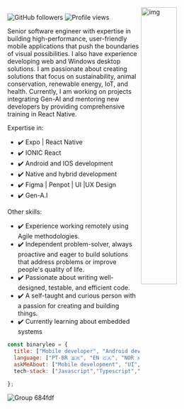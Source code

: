 
<img align="right" alt="img" src="https://user-images.githubusercontent.com/72607039/169917184-a7ca071a-46f8-417d-8037-d73beae94358.png" width="40%" height="auto" />
 

![GitHub followers](https://img.shields.io/github/followers/binaryleo?label=Follow&style=social)
<img src="https://komarev.com/ghpvc/?username=binaryleo&color=008080" alt="Profile views " />


Senior software engineer  with expertise in building high-performance, user-friendly mobile applications that push the boundaries of visual possibilities. I also have experience developing web and Windows desktop solutions. I am passionate about creating solutions that focus on sustainability, animal conservation, renewable energy, IoT, and health. Currently, I am working on projects integrating Gen-AI and mentoring new developers by providing comprehensive training in React Native.

Expertise in:
* ✔️ Expo | React Native 
* ✔️ IONIC React
* ✔️ Android and IOS development
* ✔️ Native and hybrid development
* ✔️ Figma | Penpot | UI |UX Design
* ✔️ Gen-A.I

Other skills: 
* ✔️ Experience working remotely using Agile methodologies.
* ✔️ Independent problem-solver, always proactive and eager to build solutions that address problems or improve people's quality of life.
* ✔️ Passionate about writing well-designed, testable, and efficient code.
* ✔️ A self-taught and curious person with a passion for creating and building things.
* ✔️ Currently learning about embedded systems
<div>

```javascript
const binaryleo = {
  title: ["Mobile developer", "Android developer", "Swift developer"],
  language: ["PT-BR 🇧🇷", "EN 🇨🇦", "NOR 🇳🇴", "FR 🇫🇷"],
  askMeAbout: ["Mobile development", "UI","Figma"],
  tech-stack: ["Javascript","Typescript","Kotlin","C","C++","ReactJS","React Native","Jetpack Compose"]
  
};


```




![Group 684fdf](https://github.com/BinaryLeo/binaryleo/assets/72607039/566d5632-dab8-47b3-996e-628e1f16896d)




</div>
